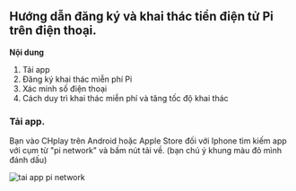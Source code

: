 ## Hướng dẫn đăng ký và khai thác tiền điện tử Pi trên điện thoại.

**Nội dung**
1. Tải app
2. Đăng ký khai thác miễn phí Pi
3. Xác minh số điện thoại
4. Cách duy trì khai thác miễn phí và tăng tốc độ khai thác


### Tải app.
Bạn vào CHplay trên Android hoặc Apple Store đối với Iphone tìm kiếm app với cụm từ "pi network" và bấm nút tải về. (bạn chú ý khung màu đỏ mình đánh dấu)

![tai app pi network](https://joingreen.github.io/public/taive.jpg)